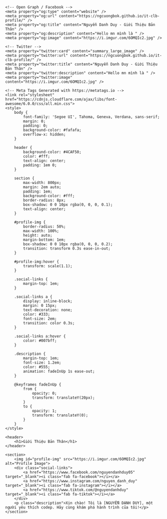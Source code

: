 <!DOCTYPE html>
<html lang="en">
<head>
    <meta charset="UTF-8">
    <meta name="viewport" content="width=device-width, initial-scale=1.0">
    <title>Giới Thiệu Bản Thân</title>
    <!-- Primary Meta Tags -->
    <title>Nguyễn Danh Duy - Giới Thiệu Bản Thân</title>
    <meta name="title" content="Nguyễn Danh Duy - Giới Thiệu Bản Thân" />
    <meta name="description" content="Hello mn mình là " />

    <!-- Open Graph / Facebook -->
    <meta property="og:type" content="website" />
    <meta property="og:url" content="https://ngcuongbok.github.io/it-clb-profile/" />
    <meta property="og:title" content="Nguyễn Danh Duy - Giới Thiệu Bản Thân" />
    <meta property="og:description" content="Hello mn mình là " />
    <meta property="og:image" content="https://i.imgur.com/6OMQIc2.jpg" />

    <!-- Twitter -->
    <meta property="twitter:card" content="summary_large_image" />
    <meta property="twitter:url" content="https://ngcuongbok.github.io/it-clb-profile/" />
    <meta property="twitter:title" content="Nguyễn Danh Duy - Giới Thiệu Bản Thân" />
    <meta property="twitter:description" content="Hello mn mình là " />
    <meta property="twitter:image" content="https://i.imgur.com/6OMQIc2.jpg" />

    <!-- Meta Tags Generated with https://metatags.io -->
    <link rel="stylesheet" href="https://cdnjs.cloudflare.com/ajax/libs/font-awesome/6.0.0/css/all.min.css">
    <style>
        body {
            font-family: 'Segoe UI', Tahoma, Geneva, Verdana, sans-serif;
            margin: 0;
            padding: 0;
            background-color: #fafafa;
            overflow-x: hidden;
        }

        header {
            background-color: #4CAF50;
            color: #fff;
            text-align: center;
            padding: 1em 0;
        }

        section {
            max-width: 800px;
            margin: 2em auto;
            padding: 1em;
            background-color: #fff;
            border-radius: 8px;
            box-shadow: 0 0 10px rgba(0, 0, 0, 0.1);
            text-align: center;
        }

        #profile-img {
            border-radius: 50%;
            max-width: 100%;
            height: auto;
            margin-bottom: 1em;
            box-shadow: 0 0 10px rgba(0, 0, 0, 0.2);
            transition: transform 0.3s ease-in-out;
        }

        #profile-img:hover {
            transform: scale(1.1);
        }

        .social-links {
            margin-top: 1em;
        }

        .social-links a {
            display: inline-block;
            margin: 0 15px;
            text-decoration: none;
            color: #333;
            font-size: 2em;
            transition: color 0.3s;
        }

        .social-links a:hover {
            color: #007bff;
        }

        .description {
            margin-top: 1em;
            font-size: 1.2em;
            color: #555;
            animation: fadeInUp 1s ease-out;
        }

        @keyframes fadeInUp {
            from {
                opacity: 0;
                transform: translateY(20px);
            }
            to {
                opacity: 1;
                transform: translateY(0);
            }
        }
    </style>
</head>
<body>

    <header>
        <h1>Giới Thiệu Bản Thân</h1>
    </header>

    <section>
        <img id="profile-img" src="https://i.imgur.com/6OMQIc2.jpg" alt="Profile Image">
        <div class="social-links">
            <a href="https://www.facebook.com/nguyendanhduy05" target="_blank"><i class="fab fa-facebook"></i></a>
            <a href="https://www.instagram.com/nguyen_danh_duy" target="_blank"><i class="fab fa-instagram"></i></a>
            <a href="https://www.tiktok.com/@nguyendanhduy" target="_blank"><i class="fab fa-tiktok"></i></a>
        </div>
        <p class="description">Xin chào! Tôi là [NGUYỄN DANH DUY], một người yêu thích codep. Hãy cùng khám phá hành trình của tôi!</p>
    </section>

</body>
</html>
